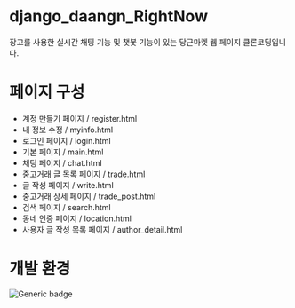 # django_daangn_RightNow


장고를 사용한 실시간 채팅 기능 및 챗봇 기능이 있는 당근마켓 웹 페이지 클론코딩입니다.


# 페이지 구성

+ 계정 만들기 페이지 / register.html
+ 내 정보 수정 / myinfo.html
+ 로그인 페이지 / login.html
+ 기본 페이지 / main.html
+ 채팅 페이지 / chat.html
+ 중고거래 글 목록 페이지 / trade.html
+ 글 작성 페이지 / write.html
+ 중고거래 상세 페이지 / trade_post.html
+ 검색 페이지 / search.html
+ 동네 인증 페이지 / location.html
+ 사용자 글 작성 목록 페이지 / author_detail.html


# 개발 환경

![Generic badge](https://img.shields.io/badge/python-3.11.6-#3776AB.svg)
